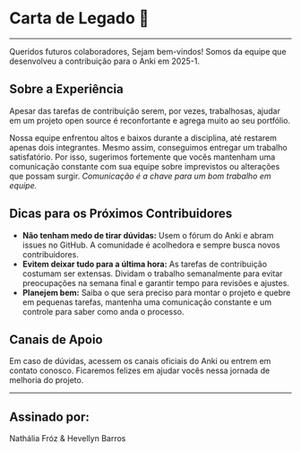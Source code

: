 # Carta de Legado 💌

---
Queridos futuros colaboradores,
Sejam bem-vindos! Somos da equipe que desenvolveu a contribuição para o Anki em 2025-1.

## Sobre a Experiência

Apesar das tarefas de contribuição serem, por vezes, trabalhosas, ajudar em um projeto open source é reconfortante e agrega muito ao seu portfólio.

Nossa equipe enfrentou altos e baixos durante a disciplina, até restarem apenas dois integrantes. Mesmo assim, conseguimos entregar um trabalho satisfatório. Por isso, sugerimos fortemente que vocês mantenham uma comunicação constante com sua equipe sobre imprevistos ou alterações que possam surgir. *Comunicação é a chave para um bom trabalho em equipe.*

## Dicas para os Próximos Contribuidores

- **Não tenham medo de tirar dúvidas:** Usem o fórum do Anki e abram issues no GitHub. A comunidade é acolhedora e sempre busca novos contribuidores.
- **Evitem deixar tudo para a última hora:** As tarefas de contribuição costumam ser extensas. Dividam o trabalho semanalmente para evitar preocupações na semana final e garantir tempo para revisões e ajustes.
- **Planejem bem:** Saiba o que sera preciso para montar o projeto e quebre em pequenas tarefas, mantenha uma comunicação constante e um controle para saber como anda o processo.

## Canais de Apoio

Em caso de dúvidas, acessem os canais oficiais do Anki ou entrem em contato conosco. Ficaremos felizes em ajudar vocês nessa jornada de melhoria do projeto.

---
## Assinado por:
Nathália Fróz & Hevellyn Barros
